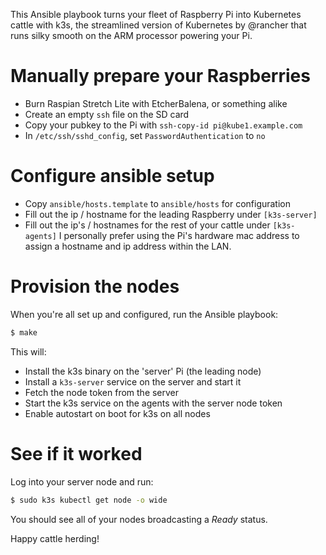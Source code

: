 This Ansible playbook turns your fleet of Raspberry Pi into Kubernetes cattle with k3s, the streamlined version of Kubernetes by @rancher that runs silky smooth on the ARM processor powering your Pi.

# Manually prepare your Raspberries
- Burn Raspian Stretch Lite with EtcherBalena, or something alike
- Create an empty `ssh` file on the SD card
- Copy your pubkey to the Pi with `ssh-copy-id pi@kube1.example.com`
- In `/etc/ssh/sshd_config`, set `PasswordAuthentication` to `no`

# Configure ansible setup
- Copy `ansible/hosts.template` to `ansible/hosts` for configuration
- Fill out the ip / hostname for the leading Raspberry under `[k3s-server]`
- Fill out the ip's / hostnames for the rest of your cattle under `[k3s-agents]`
I personally prefer using the Pi's hardware mac address to assign a hostname and ip address within the LAN.

# Provision the nodes
When you're all set up and configured, run the Ansible playbook:
```bash
$ make
```
This will:
- Install the k3s binary on the 'server' Pi (the leading node)
- Install a `k3s-server` service on the server and start it
- Fetch the node token from the server
- Start the k3s service on the agents with the server node token
- Enable autostart on boot for k3s on all nodes

# See if it worked
Log into your server node and run:
```bash
$ sudo k3s kubectl get node -o wide
```
You should see all of your nodes broadcasting a _Ready_ status.

Happy cattle herding!
